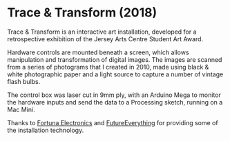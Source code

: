 # Trace & Transform (2018)

Trace & Transform is an interactive art installation, developed for a retrospective exhibition of the Jersey Arts Centre Student Art Award.

Hardware controls are mounted beneath a screen, which allows manipulation and transformation of digital images. The images are scanned from a series of photograms that I created in 2010, made using black & white photographic paper and a light source to capture a number of vintage flash bulbs.

The control box was laser cut in 9mm ply, with an Arduino Mega to monitor the hardware inputs and send the data to a Processing sketch, running on a Mac Mini. 

Thanks to [Fortuna Electronics](https://www.fortunajersey.com/) and [FutureEverything](https://futureeverything.org) for providing some of the installation technology.
